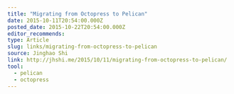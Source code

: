 ```yaml
---
title: "Migrating from Octopress to Pelican"
date: 2015-10-11T20:54:00.000Z
posted_date: 2015-10-22T20:54:00.000Z
editor_recommends:
type: Article
slug: links/migrating-from-octopress-to-pelican
source: Jinghao Shi
link: http://jhshi.me/2015/10/11/migrating-from-octopress-to-pelican/
tool:
  - pelican
  - octopress
---
```





